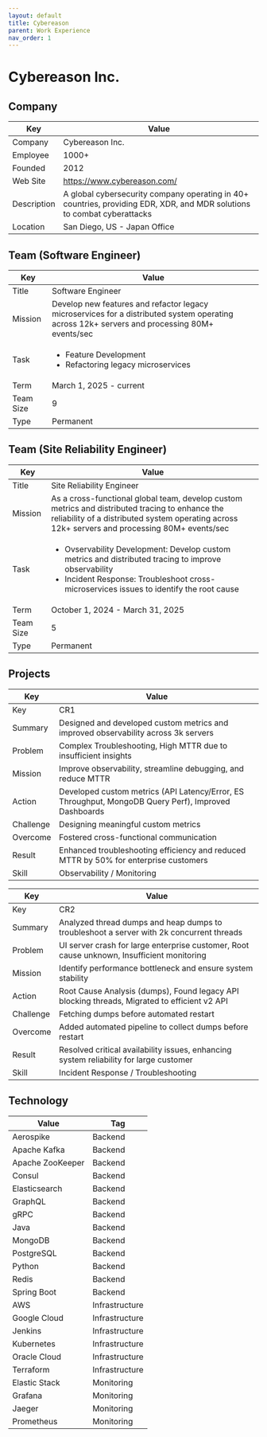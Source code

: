```yaml
---
layout: default
title: Cybereason
parent: Work Experience
nav_order: 1
---
```


# Cybereason Inc.

## Company

| Key         | Value                                                                                                             |
| ----------- | ----------------------------------------------------------------------------------------------------------------- |
| Company     | Cybereason Inc.                                                                                                   |
| Employee    | 1000+                                                                                                             |
| Founded     | 2012                                                                                                              |
| Web Site    | https://www.cybereason.com/                                                                                       |
| Description | A global cybersecurity company operating in 40+ countries, providing EDR, XDR, and MDR solutions to combat cyberattacks |
| Location    | San Diego, US - Japan Office                                                                                      |

## Team (Software Engineer)

| Key       | Value                                                                                                                             |
| --------- | ------------------------------------------------------------------------------------------------------------------------------- |
| Title     | Software Engineer                                                                                                               |
| Mission   | Develop new features and refactor legacy microservices for a distributed system operating across 12k+ servers and processing 80M+ events/sec |
| Task      | <ul><li>Feature Development</li><li>Refactoring legacy microservices</li></ul>                                                     |
| Term      | March 1, 2025 - current                                                                                                         |
| Team Size | 9                                                                                                                               |
| Type      | Permanent                                                                                                                       |

## Team (Site Reliability Engineer)

| Key       | Value                                                                                                                                                           |
| --------- | --------------------------------------------------------------------------------------------------------------------------------------------------------------- |
| Title     | Site Reliability Engineer                                                                                                                                       |
| Mission   | As a cross-functional global team, develop custom metrics and distributed tracing to enhance the reliability of a distributed system operating across 12k+ servers and processing 80M+ events/sec |
| Task      | <ul><li>Ovservability Development: Develop custom metrics and distributed tracing to improve observability</li><li>Incident Response: Troubleshoot cross-microservices issues to identify the root cause</li></ul> |
| Term      | October 1, 2024 - March 31, 2025                                                                                                                               |
| Team Size | 5                                                                                                                                                               |
| Type      | Permanent                                                                                                                                                       |

## Projects

| Key       | Value                                                                                     |
| --------- | ----------------------------------------------------------------------------------------- |
| Key       | CR1                                                                                       |
| Summary   | Designed and developed custom metrics and improved observability across 3k servers          |
| Problem   | Complex Troubleshooting, High MTTR due to insufficient insights                           |
| Mission   | Improve observability, streamline debugging, and reduce MTTR                              |
| Action    | Developed custom metrics (API Latency/Error, ES Throughput, MongoDB Query Perf), Improved Dashboards |
| Challenge | Designing meaningful custom metrics                                                       |
| Overcome  | Fostered cross-functional communication                                                     |
| Result    | Enhanced troubleshooting efficiency and reduced MTTR by 50% for enterprise customers    |
| Skill     | Observability / Monitoring                                                                |

| Key       | Value                                                                                     |
| --------- | ----------------------------------------------------------------------------------------- |
| Key       | CR2                                                                                       |
| Summary   | Analyzed thread dumps and heap dumps to troubleshoot a server with 2k concurrent threads  |
| Problem   | UI server crash for large enterprise customer, Root cause unknown, Insufficient monitoring |
| Mission   | Identify performance bottleneck and ensure system stability                               |
| Action    | Root Cause Analysis (dumps), Found legacy API blocking threads, Migrated to efficient v2 API |
| Challenge | Fetching dumps before automated restart                                                   |
| Overcome  | Added automated pipeline to collect dumps before restart                                    |
| Result    | Resolved critical availability issues, enhancing system reliability for large customer      |
| Skill     | Incident Response / Troubleshooting                                                       |

## Technology

| Value            | Tag            |
| ---------------- | -------------- |
| Aerospike        | Backend        |
| Apache Kafka     | Backend        |
| Apache ZooKeeper | Backend        |
| Consul           | Backend        |
| Elasticsearch    | Backend        |
| GraphQL          | Backend        |
| gRPC             | Backend        |
| Java             | Backend        |
| MongoDB          | Backend        |
| PostgreSQL       | Backend        |
| Python           | Backend        |
| Redis            | Backend        |
| Spring Boot      | Backend        |
| AWS              | Infrastructure |
| Google Cloud     | Infrastructure |
| Jenkins          | Infrastructure |
| Kubernetes       | Infrastructure |
| Oracle Cloud     | Infrastructure |
| Terraform        | Infrastructure |
| Elastic Stack    | Monitoring     |
| Grafana          | Monitoring     |
| Jaeger           | Monitoring     |
| Prometheus       | Monitoring     | 
